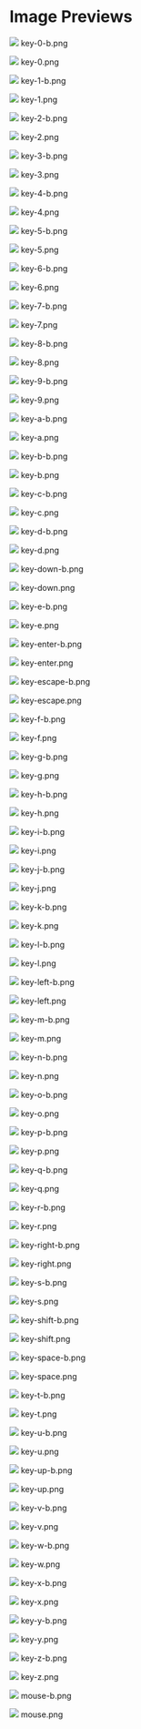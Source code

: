 # Image Previews

<img src="key-0-b.png" style="max-width:100px;" /> key-0-b.png<br>

<img src="key-0.png" style="max-width:100px;" /> key-0.png<br>

<img src="key-1-b.png" style="max-width:100px;" /> key-1-b.png<br>

<img src="key-1.png" style="max-width:100px;" /> key-1.png<br>

<img src="key-2-b.png" style="max-width:100px;" /> key-2-b.png<br>

<img src="key-2.png" style="max-width:100px;" /> key-2.png<br>

<img src="key-3-b.png" style="max-width:100px;" /> key-3-b.png<br>

<img src="key-3.png" style="max-width:100px;" /> key-3.png<br>

<img src="key-4-b.png" style="max-width:100px;" /> key-4-b.png<br>

<img src="key-4.png" style="max-width:100px;" /> key-4.png<br>

<img src="key-5-b.png" style="max-width:100px;" /> key-5-b.png<br>

<img src="key-5.png" style="max-width:100px;" /> key-5.png<br>

<img src="key-6-b.png" style="max-width:100px;" /> key-6-b.png<br>

<img src="key-6.png" style="max-width:100px;" /> key-6.png<br>

<img src="key-7-b.png" style="max-width:100px;" /> key-7-b.png<br>

<img src="key-7.png" style="max-width:100px;" /> key-7.png<br>

<img src="key-8-b.png" style="max-width:100px;" /> key-8-b.png<br>

<img src="key-8.png" style="max-width:100px;" /> key-8.png<br>

<img src="key-9-b.png" style="max-width:100px;" /> key-9-b.png<br>

<img src="key-9.png" style="max-width:100px;" /> key-9.png<br>

<img src="key-a-b.png" style="max-width:100px;" /> key-a-b.png<br>

<img src="key-a.png" style="max-width:100px;" /> key-a.png<br>

<img src="key-b-b.png" style="max-width:100px;" /> key-b-b.png<br>

<img src="key-b.png" style="max-width:100px;" /> key-b.png<br>

<img src="key-c-b.png" style="max-width:100px;" /> key-c-b.png<br>

<img src="key-c.png" style="max-width:100px;" /> key-c.png<br>

<img src="key-d-b.png" style="max-width:100px;" /> key-d-b.png<br>

<img src="key-d.png" style="max-width:100px;" /> key-d.png<br>

<img src="key-down-b.png" style="max-width:100px;" /> key-down-b.png<br>

<img src="key-down.png" style="max-width:100px;" /> key-down.png<br>

<img src="key-e-b.png" style="max-width:100px;" /> key-e-b.png<br>

<img src="key-e.png" style="max-width:100px;" /> key-e.png<br>

<img src="key-enter-b.png" style="max-width:100px;" /> key-enter-b.png<br>

<img src="key-enter.png" style="max-width:100px;" /> key-enter.png<br>

<img src="key-escape-b.png" style="max-width:100px;" /> key-escape-b.png<br>

<img src="key-escape.png" style="max-width:100px;" /> key-escape.png<br>

<img src="key-f-b.png" style="max-width:100px;" /> key-f-b.png<br>

<img src="key-f.png" style="max-width:100px;" /> key-f.png<br>

<img src="key-g-b.png" style="max-width:100px;" /> key-g-b.png<br>

<img src="key-g.png" style="max-width:100px;" /> key-g.png<br>

<img src="key-h-b.png" style="max-width:100px;" /> key-h-b.png<br>

<img src="key-h.png" style="max-width:100px;" /> key-h.png<br>

<img src="key-i-b.png" style="max-width:100px;" /> key-i-b.png<br>

<img src="key-i.png" style="max-width:100px;" /> key-i.png<br>

<img src="key-j-b.png" style="max-width:100px;" /> key-j-b.png<br>

<img src="key-j.png" style="max-width:100px;" /> key-j.png<br>

<img src="key-k-b.png" style="max-width:100px;" /> key-k-b.png<br>

<img src="key-k.png" style="max-width:100px;" /> key-k.png<br>

<img src="key-l-b.png" style="max-width:100px;" /> key-l-b.png<br>

<img src="key-l.png" style="max-width:100px;" /> key-l.png<br>

<img src="key-left-b.png" style="max-width:100px;" /> key-left-b.png<br>

<img src="key-left.png" style="max-width:100px;" /> key-left.png<br>

<img src="key-m-b.png" style="max-width:100px;" /> key-m-b.png<br>

<img src="key-m.png" style="max-width:100px;" /> key-m.png<br>

<img src="key-n-b.png" style="max-width:100px;" /> key-n-b.png<br>

<img src="key-n.png" style="max-width:100px;" /> key-n.png<br>

<img src="key-o-b.png" style="max-width:100px;" /> key-o-b.png<br>

<img src="key-o.png" style="max-width:100px;" /> key-o.png<br>

<img src="key-p-b.png" style="max-width:100px;" /> key-p-b.png<br>

<img src="key-p.png" style="max-width:100px;" /> key-p.png<br>

<img src="key-q-b.png" style="max-width:100px;" /> key-q-b.png<br>

<img src="key-q.png" style="max-width:100px;" /> key-q.png<br>

<img src="key-r-b.png" style="max-width:100px;" /> key-r-b.png<br>

<img src="key-r.png" style="max-width:100px;" /> key-r.png<br>

<img src="key-right-b.png" style="max-width:100px;" /> key-right-b.png<br>

<img src="key-right.png" style="max-width:100px;" /> key-right.png<br>

<img src="key-s-b.png" style="max-width:100px;" /> key-s-b.png<br>

<img src="key-s.png" style="max-width:100px;" /> key-s.png<br>

<img src="key-shift-b.png" style="max-width:100px;" /> key-shift-b.png<br>

<img src="key-shift.png" style="max-width:100px;" /> key-shift.png<br>

<img src="key-space-b.png" style="max-width:100px;" /> key-space-b.png<br>

<img src="key-space.png" style="max-width:100px;" /> key-space.png<br>

<img src="key-t-b.png" style="max-width:100px;" /> key-t-b.png<br>

<img src="key-t.png" style="max-width:100px;" /> key-t.png<br>

<img src="key-u-b.png" style="max-width:100px;" /> key-u-b.png<br>

<img src="key-u.png" style="max-width:100px;" /> key-u.png<br>

<img src="key-up-b.png" style="max-width:100px;" /> key-up-b.png<br>

<img src="key-up.png" style="max-width:100px;" /> key-up.png<br>

<img src="key-v-b.png" style="max-width:100px;" /> key-v-b.png<br>

<img src="key-v.png" style="max-width:100px;" /> key-v.png<br>

<img src="key-w-b.png" style="max-width:100px;" /> key-w-b.png<br>

<img src="key-w.png" style="max-width:100px;" /> key-w.png<br>

<img src="key-x-b.png" style="max-width:100px;" /> key-x-b.png<br>

<img src="key-x.png" style="max-width:100px;" /> key-x.png<br>

<img src="key-y-b.png" style="max-width:100px;" /> key-y-b.png<br>

<img src="key-y.png" style="max-width:100px;" /> key-y.png<br>

<img src="key-z-b.png" style="max-width:100px;" /> key-z-b.png<br>

<img src="key-z.png" style="max-width:100px;" /> key-z.png<br>

<img src="mouse-b.png" style="max-width:100px;" /> mouse-b.png<br>

<img src="mouse.png" style="max-width:100px;" /> mouse.png<br>

